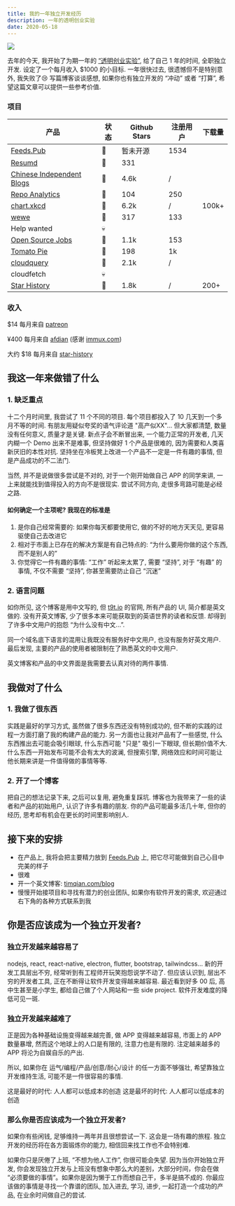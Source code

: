 ```yaml
---
title: 我的一年独立开发经历
description: 一年的透明创业实验
date: 2020-05-18
---
```


![](https://timqian-imgs.s3.ap-southeast-1.amazonaws.com/2020-05-photo_2020-05-15%2010.15.14.jpeg)

去年的今天, 我开始了为期一年的 [“透明创业实验”](https://blog.t9t.io/transparent-startup-experiment-2019-05-20/), 给了自己 1 年的时间, 全职独立开发. 设定了一个每月收入 $1000 的小目标. 一年很快过去, 很遗憾但不是特别意外, 我失败了😢 写篇博客谈谈感想, 如果你也有独立开发的 “冲动” 或者 “打算”, 希望这篇文章可以提供一些参考价值.
<!-- 去年的今天, 我开始了“透明创业实验”, 给了自己 1 年的时间, 全职独立开发. 设定了一个每月收入 $1000 的小目标. 一年很快过去, 不是特别意外, 我失败了😢 这篇博客主要谈谈感想, 关于具体的收入和产品情况在这两篇博客里聊过, 没有太大变化, 不再赘述. -->

### 项目

| 产品 | 状态 | Github Stars | 注册用户 | 下载量 |
| --- | --- | --- | --- | --- |
| [Feeds.Pub](https://feeds.pub) | 🌱| 暂未开源 | 1534 | |
| [Resumd](https://github.com/timqian/resumd) | 🌱| 331 | | |
| [Chinese Independent Blogs](https://github.com/timqian/chinese-independent-blogs) | 🌱| 4.6k | / | |
| [Repo Analytics](https://repo-analytics.github.io/) | 🌱| 104 | 250 | |
| [chart.xkcd](https://github.com/timqian/chart.xkcd) | 🌱| 6.2k | / | 100k+ |
| [wewe](https://github.com/t9tio/wewe) | 🌱 | 317 | 133 | |
| Help wanted | 💀 |  |  |  |
| [Open Source Jobs](https://github.com/t9tio/open-source-jobs) | 🌱 | 1.1k | 153 |  |
| [Tomato Pie](https://github.com/t9tio/tomato-pie) | 🌱 | 198 | 1k |  |
| [cloudquery](https://github.com/t9tio/cloudquery) | 🌱 | 2.1k | / |  |
| cloudfetch | 💀 | | | |
| [Star History](https://github.com/timqian/star-history) | 🌱| 1.8k | / | 200+ |

### 收入

$14 每月来自 [patreon](https://www.patreon.com/timqian)

¥400 每月来自 [afdian](https://afdian.net/@timqian) (感谢 [immux.com](https://www.immux.com/))

大约 $18 每月来自 [star-history](https://chrome.google.com/webstore/detail/star-history/iijibbcdddbhokfepbblglfgdglnccfn)

## 我这一年来做错了什么

### 1. 缺乏重点

十二个月时间里, 我尝试了 11 个不同的项目. 每个项目都投入了 10 几天到一个多月不等的时间. 有朋友用疑似夸奖的语气评论道 "高产似XX"... 但大家都清楚, 数量没有任何意义, 质量才是关键. 新点子会不断冒出来, 一个能力正常的开发者, 几天内糊一个 Demo 出来不是难事, 但坚持做好 1 个产品是很难的, 因为需要和人类喜新厌旧的本性对抗. 坚持坐在冷板凳上改进一个产品不一定是一件有趣的事情, 但是产品成功的不二法门.

<!-- 目前看来对于我自己来讲, 最好的方式是有一个持续改进和运营的主要项目, 在其他项目上用尽量少的时间去做验证. -->

当然, 并不是说做很多尝试是不对的, 对于一个刚开始做自己 APP 的同学来讲, 一上来就能找到值得投入的方向不是很现实. 尝试不同方向, 走很多弯路可能是必经之路.

#### 如何确定一个主项呢? 我现在的标准是

1. 是你自己经常需要的: 如果你每天都要使用它, 做的不好的地方天天见, 更容易驱使自己去改进它
2. 相对于市面上已存在的解决方案是有自己特点的: “为什么要用你做的这个东西, 而不是别人的”
3. 你觉得它一件有趣的事情: “工作” 听起来太累了, 需要 “坚持”, 对于 “有趣” 的事情, 不仅不需要 “坚持”, 你甚至需要防止自己 “沉迷”

### 2. 语言问题

如你所见, 这个博客是用中文写的, 但 [t9t.io](https://t9t.io) 的官网, 所有产品的 UI, 简介都是英文做的. 没有开英文博客, 少了很多本来可能获取到的英语世界的读者和反馈. 却得到了许多中文用户的抱怨 “为什么没有中文...”. 

同一个域名底下语言的混用让我既没有服务好中文用户, 也没有服务好英文用户. 最后发现, 主要的产品的使用者被限制在了熟悉英文的中文用户.

英文博客和产品的中文界面是我需要去认真对待的两件事情.

<!-- 长期以来, 国内互联网有一个成功的公式: 中国的谷歌, 中国的亚马逊, 中国的推特... 国内很多公司通过套用这些公式走向成功, 成为巨头. 一方面的原因是国人英语水平不过关, 巨头在本地化上做得不够好, 另一个众所周知的原因是因为万里长城的存在. 但随着时代的发展, 教育的普及, 我相信越来越多的人会脱离这两种束缚,  -->

## 我做对了什么

### 1. 我做了很东西

实践是最好的学习方式, 虽然做了很多东西还没有特别成功的, 但不断的实践的过程一方面打磨了我的构建产品的能力. 另一方面也让我对产品有了一些感觉, 什么东西推出去可能会吸引眼球, 什么东西可能 "只是" 吸引一下眼球, 但长期价值不大. 什么东西一开始发布可能不会有太大的波澜, 但搜索引擎, 网络效应和时间可能让他长期来讲是一件值得做的事情等等.

### 2. 开了一个博客

把自己的想法记录下来, 之后可以复用, 避免重复踩坑. 博客也为我带来了一些的读者和产品的初始用户, 认识了许多有趣的朋友. 你的产品可能最多活几十年, 但你的经历, 思考却有机会在更长的时间里影响别人.

## 接下来的安排

- 在产品上, 我将会把主要精力放到 [Feeds.Pub](https://feeds.pub) 上, 把它尽可能做到自己心目中完美的样子
- 很难
- 开一个英文博客: [timqian.com/blog](https://timqian.com/blog)
- 慢慢开始接项目和寻找有潜力的创业团队, 如果你有软件开发的需求, 欢迎通过右下角的各种方式联系到我

## 你是否应该成为一个独立开发者?

### 独立开发越来越容易了

nodejs, react, react-native, electron, flutter, bootstrap, tailwindcss… 新的开发工具层出不穷, 经常听到有工程师开玩笑抱怨说学不动了. 但应该认识到, 层出不穷的开发者工具, 正在不断得让软件开发变得越来越容易. 最近看到好多 00 后, 高中生甚至是小学生, 都给自己做了个人网站和一些 side project. 软件开发难度的降低可见一斑.

### 独立开发越来越难了

正是因为各种基础设施变得越来越完善, 做 APP 变得越来越容易, 市面上的 APP 数量暴增, 然而这个地球上的人口是有限的, 注意力也是有限的. 注定越来越多的 APP 将沦为自娱自乐的产出.

所以, 如果你在 运气/编程/产品/创意/耐心/设计 的任一方面不够强壮, 希望靠独立开发维持生活, 可能不是一件很容易的事情.

这是最好的时代: 人人都可以低成本的创造
这是最坏的时代: 人人都可以低成本的创造

### 那么你是否应该成为一个独立开发者?

如果你有些闲钱, 足够维持一两年并且很想尝试一下. 这会是一场有趣的旅程. 独立开发的经历将在各方面锻炼你的能力, 相信回来找工作也不会特别难.

如果你只是厌倦了上班, “不想为他人工作”, 你很可能会失望. 因为当你开始独立开发, 你会发现独立开发与上班没有想象中那么大的差别，大部分时间，你会在做 “必须要做的事情”。如果你是因为懒于工作而想自己干，多半是搞不成的. 你最应该做的事情是寻找一个靠谱的团队, 加入进去, 学习, 进步, 一起打造一个成功的产品, 在业余时间做自己的尝试.
